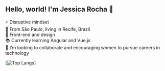 ## Hello, world! I'm Jessica Rocha :wave: </br>
:zap: Disruptive mindset </br>
:round_pushpin: From São Paulo, living in Recife, Brazil</br>
:blue_heart: Front-end and design </br>
:books: Currently learning Angular and Vue.js </br>
:muscle:  I'm looking to collaborate and encouraging women to pursue careers in technology

[![Top Langs](https://github-readme-stats.vercel.app/api/top-langs/?username=jetsrocha)]
